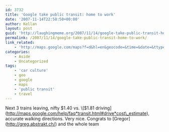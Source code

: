 ```yaml
---
id: 3732
title: 'Google take public transit: home to work'
date: '2007-11-14T22:58:50+00:00'
author: Kellan
layout: post
guid: 'http://laughingmeme.org/2007/11/14/google-take-public-transit-home-to-work/'
permalink: /2007/11/14/google-take-public-transit-home-to-work/
link_related:
    - 'http://maps.google.com/maps?f=d&hl=en&geocode=&time=&date=&ttype=&saddr=22nd+St+%26+S+Van+Ness+Ave,+San+Francisco,+CA+94110&daddr=Sansome+St.+and+Clay,+San+Francisco,+CA&dirflg=r&sll=37.77522,-122.41132&sspn=0.058887,0.117245&ie=UTF8&ll=37.7737,-122.409325&spn=0.058888,0.117245&z=13&om=1&start='
categories:
    - Aside
    - Uncategorized
tags:
    - 'car culture'
    - geo
    - google
    - maps
    - 'public transit'
    - travel
---
```


Next 3 trains leaving, nifty $1.40 vs. \[$1.81 driving\](http://maps.google.com/help/faq*transit.html#drive*cost\_estimate), accurate walking directions. Very nice. Congrats to \[Gregor\](http://greg.abstrakt.ch/) and the whole team